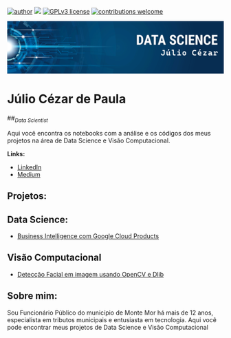 [![author](https://img.shields.io/badge/author-juliocezar-red.svg)](https://www.linkedin.com/in/j%C3%BAlio-c%C3%A9zar-de-paula-0b64b8226) [![](https://img.shields.io/badge/python-3.7+-blue.svg)](https://www.python.org/downloads/release/python-365/) [![GPLv3 license](https://img.shields.io/badge/License-GPLv3-blue.svg)](http://perso.crans.org/besson/LICENSE.html) [![contributions welcome](https://img.shields.io/badge/contributions-welcome-brightgreen.svg?style=flat)](https://github.com/jcppaula/data_science/issues)

<p align="center">
  <img src="Logo.png" >
</p>

# Júlio Cézar de Paula
##<sub>*Data Scientist*</sub>

Aqui você encontra os notebooks com a análise e os códigos dos meus projetos na área de Data Science e Visão Computacional.


**Links:**
* [LinkedIn](https://www.linkedin.com/in/j%C3%BAlio-c%C3%A9zar-de-paula-0b64b8226/)
* [Medium](https://medium.com/@jcp.paula17)


## Projetos:
## Data Science:

* [Business Intelligence com Google Cloud Products](https://github.com/jcppaula/Business-Intelligence-com-Google-Cloud-Products/blob/main/Business_Intelligence_com_Google_Cloud_Products_21_02_23.ipynb)

## Visão Computacional

* [Detecção Facial em imagem usando OpenCV e Dlib](https://github.com/jcppaula/Deteccao_Facial_em_Imagem_com_Opencv_e_Dlib)


## Sobre mim:

Sou Funcionário Público do município de Monte Mor há mais de 12 anos, especialista em tributos municipais e entusiasta em tecnologia. Aqui você pode encontrar meus projetos de Data Science e Visão Computacional
